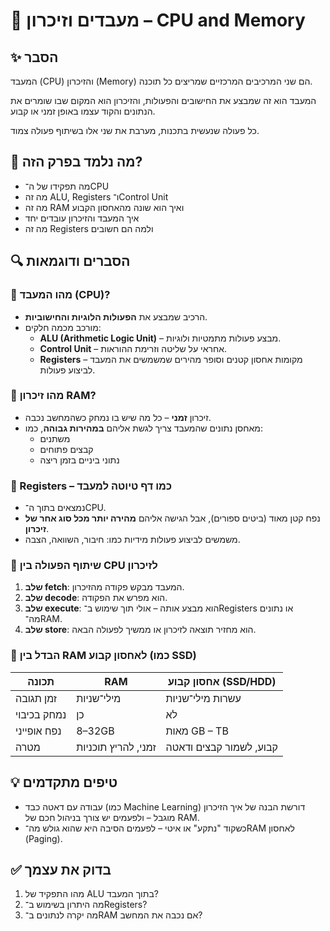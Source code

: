 # 📘 מעבדים וזיכרון – CPU and Memory

## ✨ הסבר
המעבד (CPU) והזיכרון (Memory) הם שני המרכיבים המרכזיים שמריצים כל תוכנה. 

המעבד הוא זה שמבצע את החישובים והפעולות, והזיכרון הוא המקום שבו שומרים את הנתונים והקוד עצמו באופן זמני או קבוע. 

כל פעולה שנעשית בתכנות, מערבת את שני אלו בשיתוף פעולה צמוד.

## 🧠 מה נלמד בפרק הזה?
- מה תפקידו של ה־CPU
- מה זה ALU, Registers ו־Control Unit
- מה זה RAM ואיך הוא שונה מהאחסון הקבוע
- איך המעבד והזיכרון עובדים יחד
- מה זה Registers ולמה הם חשובים

## 🔍 הסברים ודוגמאות

### 🧠 מהו המעבד (CPU)?
- הרכיב שמבצע את **הפעולות הלוגיות והחישוביות**.
- מורכב מכמה חלקים:
  - **ALU (Arithmetic Logic Unit)** – מבצע פעולות מתמטיות ולוגיות.
  - **Control Unit** – אחראי על שליטה וזרימת ההוראות.
  - **Registers** – מקומות אחסון קטנים וסופר מהירים שמשמשים את המעבד לביצוע פעולות.

### 📂 מהו זיכרון RAM?
- זיכרון **זמני** – כל מה שיש בו נמחק כשהמחשב נכבה.
- מאחסן נתונים שהמעבד צריך לגשת אליהם **במהירות גבוהה**, כמו:
  - משתנים
  - קבצים פתוחים
  - נתוני ביניים בזמן ריצה

### 🧮 Registers – כמו דף טיוטה למעבד
- נמצאים בתוך ה־CPU.
- נפח קטן מאוד (ביטים ספורים), אבל הגישה אליהם **מהירה יותר מכל סוג אחר של זיכרון**.
- משמשים לביצוע פעולות מידיות כמו: חיבור, השוואה, הצבה.

### 🔄 שיתוף הפעולה בין CPU לזיכרון
1. **שלב fetch**: המעבד מבקש פקודה מהזיכרון.
2. **שלב decode**: הוא מפרש את הפקודה.
3. **שלב execute**: הוא מבצע אותה – אולי תוך שימוש ב־Registers או נתונים מה־RAM.
4. **שלב store**: הוא מחזיר תוצאה לזיכרון או ממשיך לפעולה הבאה.

### 🧱 הבדל בין RAM לאחסון קבוע (כמו SSD)
| תכונה                | RAM             | אחסון קבוע (SSD/HDD)     |
|----------------------|------------------|----------------------------|
| זמן תגובה            | מילי־שניות       | עשרות מילי־שניות          |
| נמחק בכיבוי          | כן               | לא                         |
| נפח אופייני           | 8–32GB           | מאות GB – TB               |
| מטרה                 | זמני, להריץ תוכניות | קבוע, לשמור קבצים ודאטה |

## 💡 טיפים מתקדמים

- עבודה עם דאטה כבד (כמו Machine Learning) דורשת הבנה של איך הזיכרון מוגבל – ולפעמים יש צורך בניהול חכם של RAM.
- כשקוד "נתקע" או איטי – לפעמים הסיבה היא שהוא גולש מה־RAM לאחסון (Paging).

## ✅ בדוק את עצמך

1. מהו התפקיד של ALU בתוך המעבד?
2. מה היתרון בשימוש ב־Registers?
3. מה יקרה לנתונים ב־RAM אם נכבה את המחשב?
